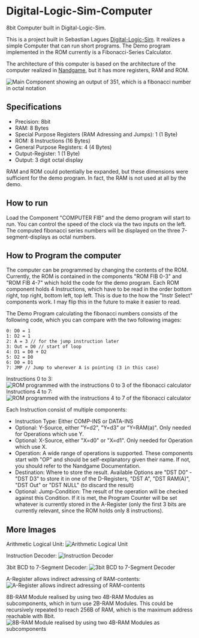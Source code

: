 # Digital-Logic-Sim-Computer
8bit Computer built in Digital-Logic-Sim.

This is a project built in Sebastian Lagues [Digital-Logic-Sim](https://sebastian.itch.io/digital-logic-sim). It realizes a simple Computer that can run short programs. The Demo program implemented in the ROM currently is a Fibonacci-Series Calculator.

The architecture of this computer is based on the architecture of the computer realized in [Nandgame](https://www.nandgame.com/), but it has more registers, RAM and ROM.

![Main Component showing an output of 351, which is a fibonacci number in octal notation](images/Computer.png "Main Component showing an output of 351, which is a fibonacci number in octal notation")

## Specifications
- Precision: 8bit
- RAM: 8 Bytes
- Special Purpose Registers (RAM Adressing and Jumps): 1 (1 Byte)
- ROM: 8 Instructions (16 Bytes)
- General Purpose Registers: 4 (4 Bytes)
- Output-Register: 1 (1 Byte)
- Output: 3 digit octal display

RAM and ROM could potentially be expanded, but these dimensions were sufficient for the demo program. In fact, the RAM is not used at all by the demo.

## How to run
Load the Component "COMPUTER FIB" and the demo program will start to run. You can control the speed of the clock via the two inputs on the left. The computed fibonacci series numbers will be displayed on the three 7-segment-displays as octal numbers.

## How to Program the computer
The computer can be programmed by changing the contents of the ROM. Currently, the ROM is contained in the components "ROM FIB 0-3" and "ROM FIB 4-7" which hold the code for the demo program. Each ROM component holds 4 Instructions, which have to be read in the order bottom right, top right, bottom left, top left. This is due to the how the "Instr Select" components work. I may flip this in the future to make it easier to read.

The Demo Program calculating the fibonacci numbers consists of the following code, which you can compare with the two following images:
```
0: D0 = 1
1: D2 = 1
2: A = 3 // for the jump instruction later
3: Out = D0 // start of loop
4: D1 = D0 + D2
5: D2 = D0
6: D0 = D1
7: JMP // Jump to wherever A is pointing (3 in this case)
```

Instructions 0 to 3:
![ROM programmed with the instructions 0 to 3 of the fibonacci calculator](images/ROM.png "ROM programmed with the instructions 0 to 3 of the fibonacci calculator")
Instructions 4 to 7:
![ROM programmed with the instructions 4 to 7 of the fibonacci calculator](images/ROM_2.png "ROM programmed with the instructions 4 to 7 of the fibonacci calculator")

Each Instruction consist of multiple components:
- Instruction Type: Either COMP-INS or DATA-INS
- Optional: Y-Source, either "Y=d2", "Y=d3" or "Y=RAM(a)". Only needed for Operations which use Y.
- Optional: X-Source, either "X=d0" or "X=d1". Only needed for Operation which use X.
- Operation: A wide range of operations is supported. These components start with "OP" and should be self-explanatory given their name. If not, you should refer to the Nandgame Documentation.
- Destination: Where to store the result. Available Options are "DST D0" - "DST D3" to store it in one of the D-Registers, "DST A", "DST RAM(A)", "DST Out" or "DST NULL" (to discard the result)
- Optional: Jump-Condition: The result of the operation will be checked against this Condition. If it is met, the Program Counter will be set whatever is currently stored in the A-Register (only the first 3 bits are currently relevant, since the ROM holds only 8 instructions).

## More Images
Arithmetic Logical Unit:
![Arithmetic Logical Unit](images/ALU.png "Arithmetic Logical Unit")

Instruction Decoder:
![Instruction Decoder](images/InstructionDecoder.png "Instruction Decoder")

3bit BCD to 7-Segment Decoder:
![3bit BCD to 7-Segment Decoder](images/3bit_BCD_to_7Seg.png "3bit BCD to 7-Segment Decoder")

A-Register allows indirect adressing of RAM-contents:
![A-Register allows indirect adressing of RAM-contents](images/A_Register.png "A-Register allows indirect adressing of RAM-contents")

8B-RAM Module realised by using two 4B-RAM Modules as subcomponents, which in turn use 2B-RAM Modules. This could be recursively repeated to reach 256B of RAM, which is the maximum address reachable with 8bit.
![8B-RAM Module realised by using two 4B-RAM Modules as subcomponents](images/8B_RAM.png "8B-RAM Module realised by using two 4B-RAM Modules as subcomponents")
